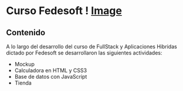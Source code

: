 # Curso Fedesoft ! [Image](C:\Users\Public\Pictures\logo.png)

## Contenido
A lo largo del desarrollo del curso de FullStack y Aplicaciones Hibridas dictado por Fedesoft se desarrollaron las siguientes actividades:

* Mockup
* Calculadora en HTML y CSS3
* Base de datos con JavaScript 
* Tienda


